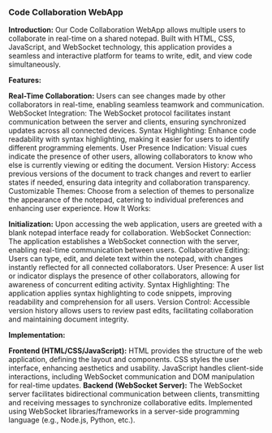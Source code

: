 ****<h3>Code Collaboration WebApp</h3>****

**Introduction:**
Our Code Collaboration WebApp allows multiple users to collaborate in real-time on a shared notepad. Built with HTML, CSS, JavaScript, and WebSocket technology, this application provides a seamless and interactive platform for teams to write, edit, and view code simultaneously.

**Features:**

**Real-Time Collaboration:** Users can see changes made by other collaborators in real-time, enabling seamless teamwork and communication.
WebSocket Integration: The WebSocket protocol facilitates instant communication between the server and clients, ensuring synchronized updates across all connected devices.
Syntax Highlighting: Enhance code readability with syntax highlighting, making it easier for users to identify different programming elements.
User Presence Indication: Visual cues indicate the presence of other users, allowing collaborators to know who else is currently viewing or editing the document.
Version History: Access previous versions of the document to track changes and revert to earlier states if needed, ensuring data integrity and collaboration transparency.
Customizable Themes: Choose from a selection of themes to personalize the appearance of the notepad, catering to individual preferences and enhancing user experience.
How It Works:

**Initialization:** Upon accessing the web application, users are greeted with a blank notepad interface ready for collaboration.
WebSocket Connection: The application establishes a WebSocket connection with the server, enabling real-time communication between users.
Collaborative Editing: Users can type, edit, and delete text within the notepad, with changes instantly reflected for all connected collaborators.
User Presence: A user list or indicator displays the presence of other collaborators, allowing for awareness of concurrent editing activity.
Syntax Highlighting: The application applies syntax highlighting to code snippets, improving readability and comprehension for all users.
Version Control: Accessible version history allows users to review past edits, facilitating collaboration and maintaining document integrity.

**Implementation:**

**Frontend (HTML/CSS/JavaScript):**
HTML provides the structure of the web application, defining the layout and components.
CSS styles the user interface, enhancing aesthetics and usability.
JavaScript handles client-side interactions, including WebSocket communication and DOM manipulation for real-time updates.
**Backend (WebSocket Server):**
The WebSocket server facilitates bidirectional communication between clients, transmitting and receiving messages to synchronize collaborative edits.
Implemented using WebSocket libraries/frameworks in a server-side programming language (e.g., Node.js, Python, etc.).

